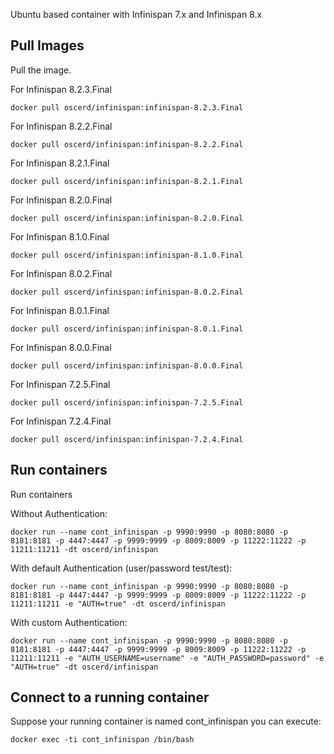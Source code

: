 Ubuntu based container with Infinispan 7.x and Infinispan 8.x

## Pull Images

Pull the image.

For Infinispan 8.2.3.Final

```
docker pull oscerd/infinispan:infinispan-8.2.3.Final
```

For Infinispan 8.2.2.Final

```
docker pull oscerd/infinispan:infinispan-8.2.2.Final
```

For Infinispan 8.2.1.Final

```
docker pull oscerd/infinispan:infinispan-8.2.1.Final
```

For Infinispan 8.2.0.Final

```
docker pull oscerd/infinispan:infinispan-8.2.0.Final
```

For Infinispan 8.1.0.Final

```
docker pull oscerd/infinispan:infinispan-8.1.0.Final
```

For Infinispan 8.0.2.Final

```
docker pull oscerd/infinispan:infinispan-8.0.2.Final
```

For Infinispan 8.0.1.Final

```
docker pull oscerd/infinispan:infinispan-8.0.1.Final
```

For Infinispan 8.0.0.Final

```
docker pull oscerd/infinispan:infinispan-8.0.0.Final
```

For Infinispan 7.2.5.Final

```
docker pull oscerd/infinispan:infinispan-7.2.5.Final
```

For Infinispan 7.2.4.Final

```
docker pull oscerd/infinispan:infinispan-7.2.4.Final
```

## Run containers

Run containers

Without Authentication:

```
docker run --name cont_infinispan -p 9990:9990 -p 8080:8080 -p 8181:8181 -p 4447:4447 -p 9999:9999 -p 8009:8009 -p 11222:11222 -p 11211:11211 -dt oscerd/infinispan 
```

With default Authentication (user/password test/test):

```
docker run --name cont_infinispan -p 9990:9990 -p 8080:8080 -p 8181:8181 -p 4447:4447 -p 9999:9999 -p 8009:8009 -p 11222:11222 -p 11211:11211 -e "AUTH=true" -dt oscerd/infinispan 
```

With custom Authentication:

```
docker run --name cont_infinispan -p 9990:9990 -p 8080:8080 -p 8181:8181 -p 4447:4447 -p 9999:9999 -p 8009:8009 -p 11222:11222 -p 11211:11211 -e "AUTH_USERNAME=username" -e "AUTH_PASSWORD=password" -e "AUTH=true" -dt oscerd/infinispan 
```

## Connect to a running container

Suppose your running container is named cont_infinispan you can execute:

```
docker exec -ti cont_infinispan /bin/bash
```
